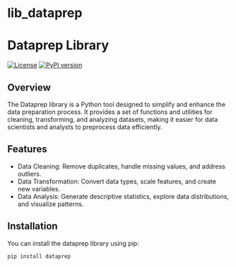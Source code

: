 # lib_dataprep


# Dataprep Library

[![License](https://img.shields.io/badge/license-MIT-blue.svg)](https://opensource.org/licenses/MIT)
[![PyPI version](https://badge.fury.io/py/dataprep.svg)](https://badge.fury.io/py/dataprep)

## Overview

The Dataprep library is a Python tool designed to simplify and enhance the data preparation process. It provides a set of functions and utilities for cleaning, transforming, and analyzing datasets, making it easier for data scientists and analysts to preprocess data efficiently.

## Features

- Data Cleaning: Remove duplicates, handle missing values, and address outliers.
- Data Transformation: Convert data types, scale features, and create new variables.
- Data Analysis: Generate descriptive statistics, explore data distributions, and visualize patterns.

## Installation

You can install the dataprep library using pip:

```bash
pip install dataprep
